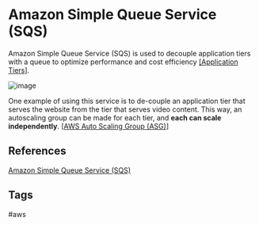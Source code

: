 # Amazon Simple Queue Service (SQS)

Amazon Simple Queue Service (SQS) is used to decouple application tiers with a queue to optimize performance and cost efficiency [[Application Tiers]](https://github.com/EliotKhachi//publicZk/tree/main/202309162313).  

![image](./Sat_Sep_16_06:13:24_PM_PDT_2023.png)

One example of using this service is to de-couple an application tier that serves the website from the tier that serves video content. This way, an autoscaling group can be made for each tier, and **each can scale independently**. [[AWS Auto Scaling Group (ASG)](https://github.com/EliotKhachi//publicZk/tree/main/202309152017)]  

## References
[Amazon Simple Queue Service (SQS)](https://aws.amazon.com/pm/sqs/?trk=84951f72-fb87-4173-b32b-ced557711d5a&sc_channel=ps&ef_id=CjwKCAjwpJWoBhA8EiwAHZFzfqEsotVfstfhzKTRp_sRQkMWzNRLB8qbf-xoGsfp5QzCh5sPNc27vRoCGaYQAvD_BwE:G:s&s_kwcid=AL!4422!3!658520967044!!!g!!!19852662602!149878733460)

## Tags
#aws

